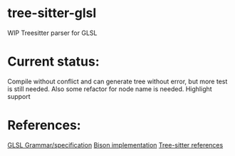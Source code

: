 # tree-sitter-glsl
WIP Treesitter parser for GLSL


# Current status:
Compile without conflict and can generate tree without error, but more test is still needed.
Also some refactor for node name is needed.
Highlight support

# References: 
[GLSL Grammar/specification](https://www.khronos.org/registry/OpenGL/specs/gl/GLSLangSpec.4.60.html#shading-language-grammar)
[Bison implementation](https://github.com/nnesse/glsl-parser)
[Tree-sitter references](https://github.com/tree-sitter/tree-sitter-c)
